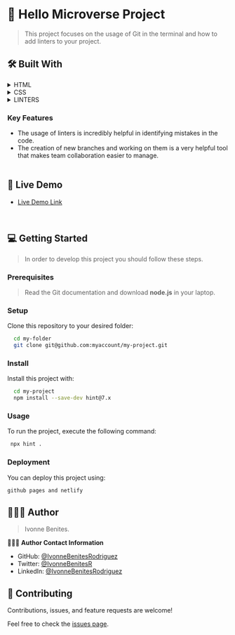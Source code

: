 <!-- PROJECT DESCRIPTION -->

# 📖 Hello Microverse Project <a name="about-project"></a>

> This project focuses on the usage of Git in the terminal and how to add linters to your project.<br/>


## 🛠 Built With <a name="built-with"></a>


<details>
  <summary>HTML</summary>
</details>

<details>
  <summary>CSS</summary>
</details>

<details>
  <summary>LINTERS</summary>
</details>
<!-- Features -->


### Key Features <a name="key-features"></a>


- The usage of linters is incredibly helpful in identifying mistakes in the code.
- The creation of new branches and working on them is a very helpful tool that makes team collaboration easier to manage.<br/><br/>

<!-- LIVE DEMO -->

## 🚀 Live Demo <a name="live-demo"></a>


- [Live Demo Link](https://ivonnebenitesrodriguez.github.io/firstminiproject-mv/)

<!-- GETTING STARTED -->
<br/>

## 💻 Getting Started <a name="getting-started"></a>

> In order to develop this project you should follow these steps.

### Prerequisites

> Read the Git documentation and download **node.js** in your laptop.

<!--
Example command:

```sh
 gem install rails
```
 -->

### Setup

Clone this repository to your desired folder:

```sh
  cd my-folder
  git clone git@github.com:myaccount/my-project.git
```

### Install

Install this project with:

```sh
  cd my-project
  npm install --save-dev hint@7.x
```

### Usage

To run the project, execute the following command:



```sh
 npx hint .
```


### Deployment

You can deploy this project using:



```sh
github pages and netlify
```


<!-- AUTHORS -->

## 👩🏽‍💻 Author <a name="authors"></a>

> Ivonne Benites.

🙋🏽‍♀️ **Author Contact Information**

- GitHub: [@IvonneBenitesRodriguez](https://github.com/IvonneBenitesRodriguez)
- Twitter: [@IvonneBenitesR](https://twitter.com/IvonneBenitesR)
- LinkedIn: [@IvonneBenitesRodriguez](https://www.linkedin.com/in/ivonnebenites/)

<!-- CONTRIBUTING -->

## 🤝 Contributing <a name="contributing"></a>

Contributions, issues, and feature requests are welcome!

Feel free to check the [issues page](../../issues/).
